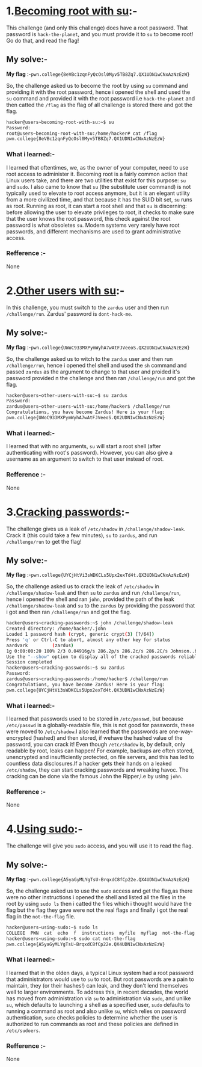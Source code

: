 # **1.<ins>Becoming root with su</ins>**:-
   This challenge (and only this challenge) does have a root password. That password is `hack-the-planet`, and you must provide it to `su` to become root! Go do that, and read the flag!
## My solve:-
   **My flag** :-`pwn.college{8eVBc1zqnFyQcOsl0Myv5TB8Zq7.QX1UDN1wCNxAzNzEzW}`

   So, the challenge asked us to become the root by using `su` command and providing it with the root password, hence i opened the shell and used the `su` command and provided it with the root password i.e `hack-the-planet` and then catted the `/flag` as the flag of all challenge is stored there and got the flag.
   ```bash
   hacker@users~becoming-root-with-su:~$ su
   Password:
   root@users~becoming-root-with-su:/home/hacker# cat /flag
   pwn.college{8eVBc1zqnFyQcOsl0Myv5TB8Zq7.QX1UDN1wCNxAzNzEzW}
   ```

### What i learned:-
   I learned that oftentimes, we, as the owner of your computer, need to use root access to administer it. Becoming root is a fairly common action that Linux users take, and there are two utilities that exist for this purpose: `su` and `sudo`. I also came to know that `su` (the substitute user command) is not typically used to elevate to root access anymore, but it is an elegant utility from a more civilized time, and that because it has the SUID bit set, `su` runs as root. Running as root, it can start a root shell and that `su` is discerning: before allowing the user to elevate privileges to root, it checks to make sure that the user knows the root password, this check against the root password is what obsoletes `su`. Modern systems very rarely have root passwords, and different mechanisms are used to grant administrative access.

### Refference :-
   None


# **2.<ins>Other users with su</ins>**:-
   In this challenge, you must switch to the `zardus` user and then run `/challenge/run`. Zardus' password is `dont-hack-me`.
## My solve:-
   **My flag** :-`pwn.college{UWoC933MXPymWyhA7wAtFJVeeoS.QX2UDN1wCNxAzNzEzW}`

   So, the challenge asked us to witch to the `zardus` user and then run `/challenge/run`, hence i opened thel shell and used the `sh` command and passed `zardus` as the argument to change to that user and proided it's password provided n the challenge and then ran `/challenge/run` and got the flag.
   ```bash
   hacker@users~other-users-with-su:~$ su zardus
   Password:
   zardus@users~other-users-with-su:/home/hacker$ /challenge/run
   Congratulations, you have become Zardus! Here is your flag:
   pwn.college{UWoC933MXPymWyhA7wAtFJVeeoS.QX2UDN1wCNxAzNzEzW}
   ```

### What i learned:-
   I learned that with no arguments, `su` will start a root shell (after authenticating with root's password). However, you can also give a username as an argument to switch to that user instead of root.

### Refference :-
   None


# **3.<ins>Cracking passwords</ins>**:-
   The challenge gives us a leak of `/etc/shadow` in `/challenge/shadow-leak`. Crack it (this could take a few minutes), `su` to `zardus`, and run `/challenge/run` to get the flag!
## My solve:-
   **My flag** :-`pwn.college{UYCjHtVi3sWDKCLs5Upx2exTd4t.QX3UDN1wCNxAzNzEzW}`

   So, the challenge asked us to crack the leak  of `/etc/shadow` in `/challenge/shadow-leak` and then `su` to `zardus` and run `/challenge/run`, hence i opened the shell and ran `john`, provided the path of the leak `/challenge/shadow-leak` and `su` to the `zardus` by providing the password that i got and then ran `/challenge/run` and got the flag.
   ```bash
   hacker@users~cracking-passwords:~$ john /challenge/shadow-leak
   Created directory: /home/hacker/.john
   Loaded 1 password hash (crypt, generic crypt(3) [?/64])
   Press 'q' or Ctrl-C to abort, almost any other key for status
   aardvark         (zardus)
   1g 0:00:00:20 100% 2/3 0.04916g/s 286.2p/s 286.2c/s 286.2C/s Johnson..buzz
   Use the "--show" option to display all of the cracked passwords reliably
   Session completed
   hacker@users~cracking-passwords:~$ su zardus
   Password:
   zardus@users~cracking-passwords:/home/hacker$ /challenge/run
   Congratulations, you have become Zardus! Here is your flag:
   pwn.college{UYCjHtVi3sWDKCLs5Upx2exTd4t.QX3UDN1wCNxAzNzEzW}
   ```

### What i learned:-
   I learned that passwords used to be stored in `/etc/passwd`, but because `/etc/passwd` is a globally-readable file, this is not good for passwords, these were moved to `/etc/shadow`.I also learned that the passwords are one-way-encrypted (hashed) and then stored, if wehave the hashed value of the password, you can crack it! Even though `/etc/shadow` is, by default, only readable by root, leaks can happen! For example, backups are often stored, unencrypted and insufficiently protected, on file servers, and this has led to countless data disclosures.If a hacker gets their hands on a leaked `/etc/shadow`, they can start cracking passwords and wreaking havoc. The cracking can be done via the famous John the Ripper,i.e by using `john`. 

### Refference :-
   None


# **4.<ins>Using sudo</ins>**:-
   The challenge will give you `sudo` access, and you will use it to read the flag.  
## My solve:-
   **My flag** :-`pwn.college{A5yaGyMLYgTsU-BrqxdC8fCp22e.QX4UDN1wCNxAzNzEzW}`

   So, the challenge asked us to use the `sudo` access and get the flag,as there were no other instructions i opened the shell and listed all the files in the root by using `sudo ls` then i catted the files which i thought would have the flag but the flag they gave were not the real flags and finally i got the real flag in the `not-the-flag` file.
   ```bash
   hacker@users~using-sudo:~$ sudo ls
   COLLEGE  PWN  cat  echo  f  instructions  myfile  myflag  not-the-flag  pwn  pwn_text.txt  temp.txt  the-flag
   hacker@users~using-sudo:~$ sudo cat not-the-flag
   pwn.college{A5yaGyMLYgTsU-BrqxdC8fCp22e.QX4UDN1wCNxAzNzEzW}
   ```

### What i learned:-
   I learned that in the olden days, a typical Linux system had a root password that administrators would use to `su` to root. But root passwords are a pain to maintain, they (or their hashes!) can leak, and they don't lend themselves well to larger environments. To address this, in recent decades, the world has moved from administration via `su` to administration via `sudo`, and unlike `su`, which defaults to launching a shell as a specified user, `sudo` defaults to running a command as root and also unlike `su`, which relies on password authentication, `sudo` checks policies to determine whether the user is authorized to run commands as root and these policies are defined in `/etc/sudoers`. 

### Refference :-
   None
